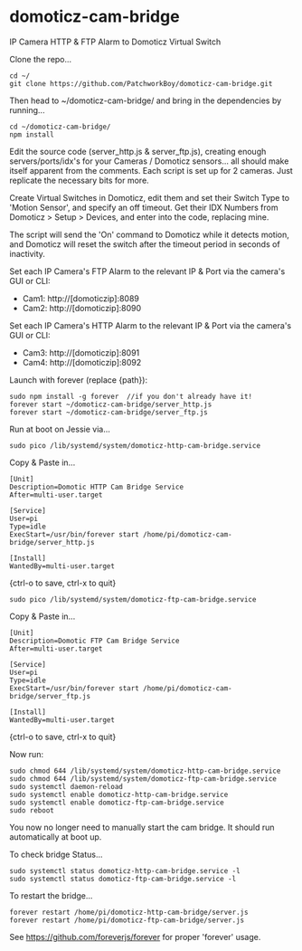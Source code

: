 # domoticz-cam-bridge
IP Camera HTTP & FTP Alarm to Domoticz Virtual Switch

Clone the repo...

```
cd ~/
git clone https://github.com/PatchworkBoy/domoticz-cam-bridge.git
```

Then head to ~/domoticz-cam-bridge/ and bring in the dependencies by running...

```
cd ~/domoticz-cam-bridge/
npm install
```

Edit the source code (server_http.js & server_ftp.js), creating enough servers/ports/idx's for your Cameras / Domoticz sensors... all should make itself apparent from the comments. Each script is set up for 2 cameras. Just replicate the necessary bits for more.

Create Virtual Switches in Domoticz, edit them and set their Switch Type to 'Motion Sensor', and specify an off timeout. Get their IDX Numbers from Domoticz > Setup > Devices, and enter into the code, replacing mine. 

The script will send the 'On' command to Domoticz while it detects motion, and Domoticz will reset the switch after the timeout period in seconds of inactivity.

Set each IP Camera's FTP Alarm to the relevant IP & Port via the camera's GUI or CLI:

- Cam1: http://[domoticzip]:8089
- Cam2: http://[domoticzip]:8090

Set each IP Camera's HTTP Alarm to the relevant IP & Port via the camera's GUI or CLI:

- Cam3: http://[domoticzip]:8091
- Cam4: http://[domoticzip]:8092

Launch with forever (replace {path}):

```
sudo npm install -g forever  //if you don't already have it!
forever start ~/domoticz-cam-bridge/server_http.js
forever start ~/domoticz-cam-bridge/server_ftp.js
```

Run at boot on Jessie via...

```
sudo pico /lib/systemd/system/domoticz-http-cam-bridge.service
```

Copy & Paste in...
```
[Unit]
Description=Domotic HTTP Cam Bridge Service
After=multi-user.target

[Service]
User=pi
Type=idle
ExecStart=/usr/bin/forever start /home/pi/domoticz-cam-bridge/server_http.js

[Install]
WantedBy=multi-user.target
```

{ctrl-o to save, ctrl-x to quit}

```
sudo pico /lib/systemd/system/domoticz-ftp-cam-bridge.service
```

Copy & Paste in...
```
[Unit]
Description=Domotic FTP Cam Bridge Service
After=multi-user.target

[Service]
User=pi
Type=idle
ExecStart=/usr/bin/forever start /home/pi/domoticz-cam-bridge/server_ftp.js

[Install]
WantedBy=multi-user.target
```

{ctrl-o to save, ctrl-x to quit}

Now run:
```
sudo chmod 644 /lib/systemd/system/domoticz-http-cam-bridge.service
sudo chmod 644 /lib/systemd/system/domoticz-ftp-cam-bridge.service
sudo systemctl daemon-reload
sudo systemctl enable domoticz-http-cam-bridge.service
sudo systemctl enable domoticz-ftp-cam-bridge.service
sudo reboot
```

You now no longer need to manually start the cam bridge. It should run automatically at boot up.

To check bridge Status...

```
sudo systemctl status domoticz-http-cam-bridge.service -l
sudo systemctl status domoticz-ftp-cam-bridge.service -l
```

To restart the bridge...

```
forever restart /home/pi/domoticz-http-cam-bridge/server.js
forever restart /home/pi/domoticz-ftp-cam-bridge/server.js
```

See https://github.com/foreverjs/forever for proper 'forever' usage.
